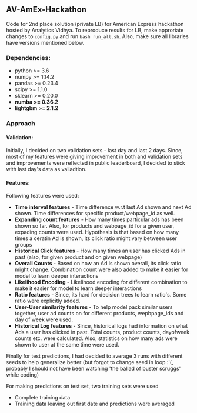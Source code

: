 ## AV-AmEx-Hackathon

Code for 2nd place solution (private LB) for American Express hackathon hosted by Analytics Vidhya. To reproduce results for LB, make approriate changes to `config.py` and run `bash run_all.sh`. Also, make sure all libraries have versions mentioned below.

### Dependencies:
  * python >= 3.6
  * numpy >= 1.14.2
  * pandas >= 0.23.4
  * scipy >= 1.1.0
  * sklearn >= 0.20.0
  * **numba >= 0.36.2**
  * **lightgbm >= 2.1.2**
  
  
  ### Approach
  
  #### Validation: 
  Initially, I decided on two validation sets - last day and last 2 days. Since, most of my features were giving improvement in both and validation sets and improvements were reflected in public leaderboard, I decided to stick with last day's data as valiadtion.
  
  #### Features:
  Following features were used:
   * **Time interval features** - Time difference w.r.t last Ad shown and next Ad shown. Time differences for specific product/webpage_id as well.
   * **Expanding count features** - How many times particular ads has been shown so far. Also, for products and webpage_id for a given user, expading counts were used. Hypothesis is that based on how many times a ceratin Ad is shown, its click ratio might vary between user groups
   * **Historical Click features** - How many times an user has clicked Ads in past (also, for given product and on given webpage)
   * **Overall Counts** - Based on how an Ad is shown overall, its click ratio might change. Combination count were also added to make it easier for model to learn deeper interactions
   * **Likelihood Encoding** - Likelihood encoding for different combination to make it easier for model to learn deeper interactions
   * **Ratio features** - Since, its hard for decision trees to learn ratio's. Some ratio were explicitly added.
   * **User-User similarity features** - To help model pack similar users together, user ad counts on for different products, wepbpage_ids and day of week were used.
   * **Historical Log features** - Since, historical logs had information on what Ads a user has clicked in past. Total counts, product counts, dayofweek counts etc. were  calculated. Also, statistics on how many ads were shown to user at the same time were used.
   
Finally for test predictions, I had decided to average 3 runs with different seeds to help generalize better (but forgot to change seed in loop :'(, probably I should not have been watching 'the ballad of buster scruggs' while coding)
   
For making predictions on test set, two training sets were used
  * Complete training data
  * Training data leaving out first date
   and predictions were averaged
   

